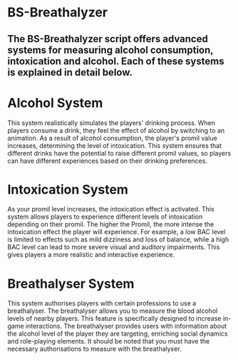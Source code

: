 # BS-Breathalyzer

## The BS-Breathalyzer script offers advanced systems for measuring alcohol consumption, intoxication and alcohol. Each of these systems is explained in detail below.

# Alcohol System
This system realistically simulates the players' drinking process. When players consume a drink, they feel the effect of alcohol by switching to an animation. As a result of alcohol consumption, the player's promil value increases, determining the level of intoxication. This system ensures that different drinks have the potential to raise different promil values, so players can have different experiences based on their drinking preferences.

# Intoxication System
As your promil level increases, the intoxication effect is activated. This system allows players to experience different levels of intoxication depending on their promil. The higher the Promil, the more intense the intoxication effect the player will experience. For example, a low BAC level is limited to effects such as mild dizziness and loss of balance, while a high BAC level can lead to more severe visual and auditory impairments. This gives players a more realistic and interactive experience.

# Breathalyser System
This system authorises players with certain professions to use a breathalyser. The breathalyser allows you to measure the blood alcohol levels of nearby players. This feature is specifically designed to increase in-game interactions. The breathalyser provides users with information about the alcohol level of the player they are targeting, enriching social dynamics and role-playing elements. It should be noted that you must have the necessary authorisations to measure with the breathalyser.

